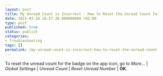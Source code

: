 ```yaml
---
layout: post
title: My Unread Count is Incorrect - How to Reset the Unread Count for Badge?
date: 2015-03-26 16:57:30.000000000 +02:00
type: post
published: true
status: publish
categories:
- Troubleshooting
tags: []
permalink: /my-unread-count-is-incorrect-how-to-reset-the-unread-count-for-badge/
---
```


To reset the unread count for the badge on the app icon, go to *More...* \| *Global Settings* \| *Unread Count* \| *Reset Unread Number* \| **OK**.